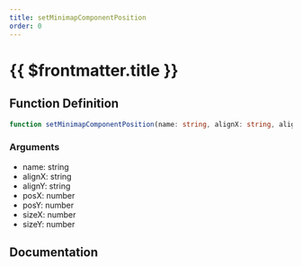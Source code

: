 ```yaml
---
title: setMinimapComponentPosition
order: 0
---
```


# {{ $frontmatter.title }}

## Function Definition

```ts
function setMinimapComponentPosition(name: string, alignX: string, alignY: string, posX: number, posY: number, sizeX: number, sizeY: number): void;
```

### Arguments

* name: string
* alignX: string
* alignY: string
* posX: number
* posY: number
* sizeX: number
* sizeY: number

## Documentation

<!--@include: ./parts/setMinimapComponentPosition.md-->
